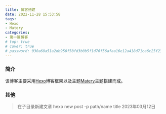 ```yaml
---
title: 博客搭建
date: 2022-11-28 15:53:58
tags:
- Hexo 
- Matery
categories:
- 第一篇博客
# top: true
# cover: true
# password: 930a68a51a2db950f58fd3b0b5f1d76f56afaa16e12a418d71ca6c25f2390424
---
```


### 简介
该博客主要采用[Hexo](https://hexo.io/)博客框架以及主题[Matery](https://github.com/blinkfox/hexo-theme-matery)主题搭建而成。


### 其他 
> 在子目录新建文章 
> hexo new post -p  path/name  title 
> 2023年03月12日

 



